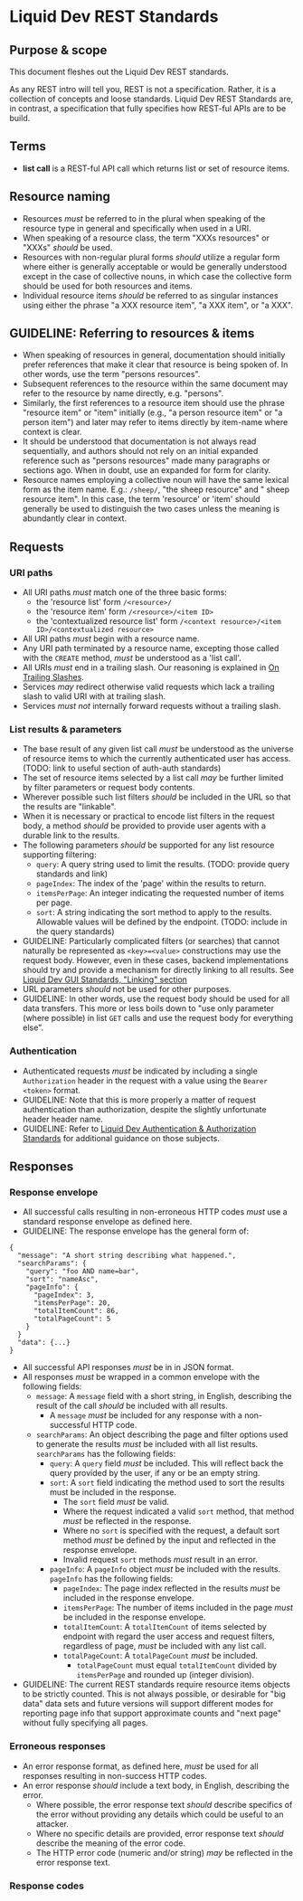 # Liquid Dev REST Standards

## Purpose & scope

This document fleshes out the Liquid Dev REST standards.

As any REST intro will tell you, REST is not a specification. Rather, it is a collection of concepts and loose standards. Liquid Dev REST Standards are, in contrast, a specification that fully specifies how REST-ful APIs are to be build.

## Terms

* **list call** is a REST-ful API call which returns list or set of resource items.

## Resource naming

* Resources *must* be referred to in the plural when speaking of the resource type in general and specifically when used in a URI.
* When speaking of a resource class, the term "XXXs resources" or "XXXs" *should* be used.
* Resources with non-regular plural forms *should* utilize a regular form where either is generally acceptable or would be generally understood except in the case of collective nouns, in which case the collective form should be used for both resources and items.
* Individual resource items *should* be referred to as singular instances using either the phrase "a XXX resource item", "a XXX item", or "a XXX".

## GUIDELINE: Referring to resources & items

* When speaking of resources in general, documentation should initially prefer references that make it clear that resource is being spoken of. In other words, use the term "persons resources".
* Subsequent references to the resource within the same document may refer to the resource by name directly, e.g. "persons".
* Similarly, the first references to a resource item should use the phrase "resource item" or "item" initially (e.g., "a person resource item" or "a person item") and later may refer to items directly by item-name where context is clear.
* It should be understood that documentation is not always read sequentially, and authors should not rely on an initial expanded reference such as "persons resources" made many paragraphs or sections ago. When in doubt, use an expanded for form for clarity.
* Resource names employing a collective noun will have the same lexical form as the item name. E.g.: `/sheep/`, "the sheep resource" and " sheep resource item". In this case, the term 'resource' or 'item' should generally be used to distinguish the two cases unless the meaning is abundantly clear in context.

## Requests

### URI paths

* All URI paths *must* match one of the three basic forms:
  * the 'resource list' form `/<resource>/`
  * the 'resource item' form `/<resource>/<item ID>`
  * the 'contextualized resource list' form `/<context resource>/<item ID>/<contextualized resource>`
* All URI paths *must* begin with a resource name.
* Any URI path terminated by a resource name, excepting those called with the `CREATE` method, *must* be understood as a 'list call'.
* All URIs *must* end in a trailing slash. Our reasoning is explained in [On Trailing Slashes](./background/rest-trailing-slashes.md).
* Services *may* redirect otherwise valid requests which lack a trailing slash to valid URI with at trailing slash.
* Services *must not* internally forward requests without a trailing slash.

### List results & parameters

* The base result of any given list call *must* be understood as the universe of resource items to which the currently authenticated user has access. (TODO: link to useful section of auth-auth standards)
* The set of resource items selected by a list call *may* be further limited by filter parameters or request body contents.
* Wherever possible such list filters *should* be included in the URL so that the results are "linkable".
* When it is necessary or practical to encode list filters in the request body, a method *should* be provided to provide user agents with a durable link to the results.
* The following parameters *should* be supported for any list resource supporting filtering:
  * `query`: A query string used to limit the results. (TODO: provide query standards and link)
  * `pageIndex`: The index of the 'page' within the results to return.
  * `itemsPerPage`: An integer indicating the requested number of items per page.
  * `sort`: A string indicating the sort method to apply to the results. Allowable values will be defined by the endpoint. (TODO: include in the query standards)
* GUIDELINE: Particularly complicated filters (or searches) that cannot naturally be represented as `<key>=<value>` constructions may use the request body. However, even in these cases, backend implementations should try and provide a mechanism for directly linking to all results. See [Liquid Dev GUI Standards, "Linking" section](./gui-standards.md#linking)
* URL parameters *should* not be used for other purposes.
* GUIDELINE: In other words, use the request body should be used for all data transfers. This more or less boils down to "use only parameter (where possible) in list `GET` calls and use the request body for everything else".

### Authentication

* Authenticated requests *must* be indicated by including a single `Authorization` header in the request with a value using the `Bearer <token>` format.
* GUIDELINE: Note that this is more properly a matter of request authentication than authorization, despite the slightly unfortunate header header name.
* GUIDELINE: Refer to [Liquid Dev Authentication & Authorization Standards](./authentication-and-authorization-standards.md) for additional guidance on those subjects.

## Responses

### Response envelope

* All successful calls resulting in non-erroneous HTTP codes *must* use a standard response envelope as defined here.
* GUIDELINE: The response envelope has the general form of:
```
{
  "message": "A short string describing what happened.",
  "searchParams": {
    "query": "foo AND name=bar",
    "sort": "nameAsc",
    "pageInfo": {
      "pageIndex": 3,
      "itemsPerPage": 20,
      "totalItemCount": 86,
      "totalPageCount": 5
    }
  }
  "data": {...}
}
```
* All successful API responses *must* be in in JSON format.
* All responses *must* be wrapped in a common envelope with the following fields:
  * `message`: A `message` field with a short string, in English, describing the result of the call *should* be included with all results.
    * A `message` *must* be included for any response with a non-successful HTTP code.
  * `searchParams`: An object describing the page and filter options used to generate the results *must* be included with all list results. `searchParams` has the following fields:
    * `query`: A `query` field *must* be included. This will reflect back the query provided by the user, if any or be an empty string.
    * `sort`: A `sort` field indicating the method used to sort the results must be included in the response.
      * The `sort` field *must* be valid.
      * Where the request indicated a valid `sort` method, that method *must* be reflected in the response.
      * Where no `sort` is specified with the request, a default sort method *must* be defined by the input and reflected in the response envelope.
      * Invalid request `sort` methods *must* result in an error.
    * `pageInfo`: A `pageInfo` object *must* be included with the results. `pageInfo` has the following fields:
      * `pageIndex`: The page index reflected in the results *must* be included in the response envelope.
      * `itemsPerPage`: The number of items included in the page *must* be included in the response envelope.
      * `totalItemCount`: A `totalItemCount` of items selected by endpoint with regard the user access and request filters, regardless of page, *must* be included with any list call.
      * `totalPageCount`: A `totalPageCount` *must* be included.
        * `totalPageCount` must equal `totalItemCount` divided by `itemsPerPage` and rounded up (integer division).
* GUIDELINE: The current REST standards require resource items objects to be strictly counted. This is not always possible, or desirable for "big data" data sets and future versions will support different modes for reporting page info that support approximate counts and "next page" without fully specifying all pages.

### Erroneous responses

* An error response format, as defined here, *must* be used for all responses resulting in non-success HTTP codes.
* An error response *should* include a text body, in English, describing the error.
  * Where possible, the error response text *should* describe specifics of the error without providing any details which could be useful to an attacker.
  * Where no specific details are provided, error response text *should* describe the meaning of the error code.
  * The HTTP error code (numeric and/or string) *may* be reflected in the error response text.

### Response codes
